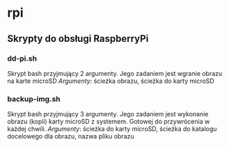 # rpi

## Skrypty do obsługi RaspberryPi


### dd-pi.sh
Skrypt bash przyjmujący 2 argumenty. Jego zadaniem jest wgranie obrazu na karte microSD
*Argumenty*: ścieżka obrazu, ścieżka do karty microSD

### backup-img.sh
Skrypt bash przyjmujący 3 argumenty. Jego zadaniem jest wykonanie obrazu (kopii) karty microSD z systemem. Gotowej do przywrócenia w każdej chwili.
*Argumenty*: ścieżka do karty microSD, ścieżka do katalogu docelowego dla obrazu, nazwa pliku obrazu

